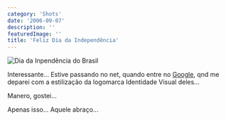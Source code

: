 ```yaml
---
category: 'Shots'
date: '2006-09-07'
description: ''
featuredImage: ''
title: 'Feliz Dia da Independência'
---
```


![Dia da Inpendência do Brasil](/uploads/brazil06.gif)

Interessante... Estive passando no net, quando entre no [Google](http://www.google.com.br/), qnd me deparei com a estilização da logomarca Identidade Visual deles...

Manero, gostei...

Apenas isso... Aquele abraço...

